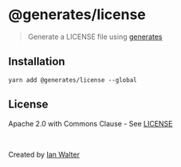 # @generates/license
> Generate a LICENSE file using [generates][generatesUrl]

## Installation

```console
yarn add @generates/license --global
```

## License

Apache 2.0 with Commons Clause - See [LICENSE][licenseUrl]

&nbsp;

Created by [Ian Walter](https://iankwalter.com)

[generatesUrl]: https://github.com/ianwalter/generates
[licenseUrl]: https://github.com/ianwalter/generates/blob/main/packages/license/LICENSE
